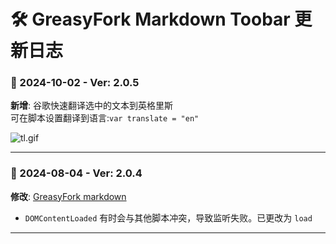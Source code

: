 # **🛠️ GreasyFork Markdown Toobar 更新日志**

### **📅 2024-10-02 - Ver: 2.0.5**

**新增**: 谷歌快速翻译选中的文本到英格里斯<br>可在脚本设置翻译到语言:`var translate = "en"`

![tl.gif](https://s2.loli.net/2024/10/02/oI7mw3JLyzKCDRc.gif)

---

### **📅 2024-08-04 - Ver: 2.0.4**

**修改**: [GreasyFork markdown](https://greasyfork.org/zh-CN/scripts/422887)

-   `DOMContentLoaded` 有时会与其他脚本冲突，导致监听失败。已更改为 `load`

---
